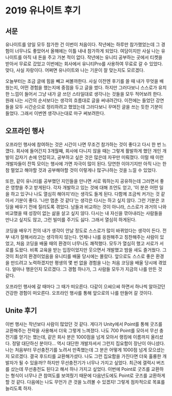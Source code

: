 # 2019 유나이트 후기

## 서문
유나이트를 양일 모두 참가한 건 이번이 처음이다. 작년에는 하루만 참가했었는데 그 경험이 너무나도 좋았어서 올해에는 이틀 내내 참가하게 되었다. 여담이지만 사실 나는 유나이트를 아직 내 돈을 주고 가본 적이 없다. 작년에는 유니티 공부하는 곳에서 티켓을 받아서 무료로 갔었고 이번에는 회사에서 유니티Pro를 사용하여 무료로 갈 수 있었다. 맞다, 사실 자랑이다. 어쩌면 유나이트와 나는 기운이 잘 맞는지도 모르겠다.

오늘부터는 조금 글에 힘을 빼고 써볼까한다. 사실 이전엔 후기를 쓸 때 내가 무엇을 배웠는지, 어떤 경험을 했는지에 중점을 두고 글을 썼다. 하지만 그러다보니 스스로가 유치한 느낌이 들어서 그냥 내가 글 쓰던 스타일대로 생각나는 것들을 모두 적어보려 한다. 원래 나는 시간의 순서보다는 생각의 흐름대로 글을 써내려간다. 이전에는 들었던 강연들을 모두 시간순으로 정리하려고 했었는데 그러다보니 꾸며진 글을 쓰는 듯한 기분이 들었다. 그래서 이번엔 생각나는대로 마구 써보려한다.

## 오프라인 행사
오프라인 행사에 참여하는 것은 시간이 나면 무조건 참가하는 것이 좋다고 다시 한 번 느꼈다. 회사에 들어간지 3개월째, 회사에 다니지 않을 때는 그렇게 활발하게 했던 개인 개발이 갑자기 손에 안잡히고, 공부하고 싶은 것은 많은데 자꾸만 미뤄졌다. 이럴 때 이런 개발자들이 잔뜩 모이는 행사에 가면 자극이 많이 된다. 당연한 이야기지만 아직 나는 한참 멀었고 해야할 것과 공부해야할 것이 이렇게나 많구나하는 것을 느낄 수 있었다.

또한, 같이 유니티를 공부했던 지인들을 만나면 서로 뭐하는지 공유하는데 그러면서 좋은 영향을 주고 받게된다. 각자 개발하고 있는 것에 대해 조언도 얻고, '이 분은 어떤 일을 하고 있구나 나도 열심히 해야지'라는 생각도 들게 된다. 다함께 조금씩 커가는 것 같아서 기분이 좋다. 
'나만 멈춘 것 같다'는 생각은 다시는 하고 싶지 않다. 그런 기분은 코딩을 배우기 전에 질리도록 겪었다. 남들과 비교하는 것이 아니라, 스스로가 과거의 나와 비교했을 때 성장이 없는 삶을 살고 싶지 않다. 다시는 내 자신을 깎아내리는 사람들을 만나고 싶지도 않고, 그런 빌미를 주기도 싫다. 그래서 열심히 하게된다.

코딩을 배우기 전의 내가 생각이 안날 정도로 스스로가 많이 바뀌었다는 생각이 든다. 전부 내가 잘해서라고는 생각하지 않는다. 언제나 나를 응원해주고 칭찬해주는 사람이 있었고, 처음 코딩을 배울 때의 환경이 너무나도 쾌적했다. 모두가 열심히 했고 서로가 서로를 도왔다. 비록 교육을 받는 입장이었지만 웃으면서 개발했고 밤을 새도 즐거웠다. 그것이 최상의 환경이었음을 유니티를 배울 당시에는 몰랐다. 앞으로도 스스로 좋은 환경을 만드려고 노력하겠지만 평생의 몇 번 없을 경험을 나는 처음 코딩을 배울 당시에 겪었다. 얼마나 행운인지 모르겠다. 그 경험 하나가, 그 사람들 모두가 지금의 나를 만든 것 같다.

오프라인 행사에 갈 때마다 그 때가 떠오른다. 다같이 으쌰으쌰 하면서 하나씩 알아갔던 건강한 경험이 떠오른다. 오프라인 행사를 통해 앞으로의 나를 만들어 갈 것이다.

## Unite 후기
이번 행사는 작년보다 사람이 많았던 것 같다. 게다가 Unity에서 Point를 통해 굿즈를 교환해주는 전략을 사용해서 더욱 그렇게 느껴졌다. 나도 700 Point를 모아서 무선 충전기를 얻기는 했는데, 같은 회사 분은 1000점을 넘게 모아서 랭킹에 이름까지 올리셨다. 정말 대단하신 분이다... 역시 대단한 개발자셔서 그런지 집요함이 장난이 아니셨다. 나는 처음부터 무선충전기를 노려서 만족했는데 그 분은 어떻게 1000점 넘게 모으셨는지 모르겠다. 결국 후드티를 교환해가셨다. 나도 그런 집요함을 가진다면 더욱 훌륭한 개발자가 될 수 있을까!? 하지만 무선충전기가 너무나 가지고 싶었다. 최근에 갤럭시 버즈를 샀는데 무선충전도 된다고 해서 하나 가지고 싶었다.
이번에 Point로 굿즈를 교환하는 형식이 너무나 큰 참여도를 보여줬기 때문에 다음년도에도 Point로 굿즈를 교환하게 할 것 같다. 다음에는 나도 무언가 큰 것을 노려볼 수 있겠지! 그렇게 점차적으로 목표를 늘리도록 하자.
